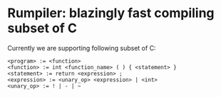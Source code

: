 # Rumpiler: blazingly fast compiling subset of C

Currently we are supporting following subset of C:
```
<program> := <function>
<function> := int <function_name> ( ) { <statement> }
<statement> := return <expression> ;
<expression> := <unary_op> <expression> | <int>
<unary_op> := ! | - | ~ 
```